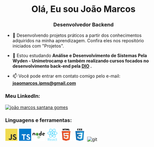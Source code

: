 <h1 align="center">Olá, Eu sou João Marcos</h1>
<h3 align="center">Desenvolvedor Backend</h3>

- 🔭 Desenvolvendo projetos práticos a partir dos conhecimentos adquiridos na minha aprendizagem. Confira eles nos repositório iniciados com "Projetos".

- 🌱 Estou estudando **Análise e Desenvolvimento de Sistemas Pela Wyden - Unimetrocamp e também realizando cursos focados no desenvolvimento back-end pela [DIO](https://www.dio.me/) .**

- 📫 Você pode entrar em contato comigo pelo e-mail: **joaomarcos.ipms@gmail.com**

<h3 align="left">Meu LinkedIn: </h3>
<p align="left">
<a href="https:/www.linkedin.com/in/joao-marcos-santana-gomes" target="blank"><img align="center" src="https://raw.githubusercontent.com/rahuldkjain/github-profile-readme-generator/master/src/images/icons/Social/linked-in-alt.svg" alt="joão marcos santana gomes" height="30" width="40" /></a>
</p>

<h3 align="left">Linguagens e ferramentas: </h3>
<p align="left">

  <img src="https://raw.githubusercontent.com/devicons/devicon/master/icons/javascript/javascript-original.svg" alt="javascript" width="40" height="40"/>
  <img src="https://raw.githubusercontent.com/devicons/devicon/master/icons/typescript/typescript-original.svg" alt="typescript" width="40" height="40"/>
  <img src="https://raw.githubusercontent.com/devicons/devicon/master/icons/nodejs/nodejs-original-wordmark.svg" alt="nodejs" width="40" height="40"/>
  <img src="https://raw.githubusercontent.com/devicons/devicon/master/icons/react/react-original-wordmark.svg" alt="react" width="40" height="40"/>
  <img src="https://raw.githubusercontent.com/devicons/devicon/master/icons/html5/html5-original-wordmark.svg" alt="html5" width="40" height="40"/>
  <img src="https://raw.githubusercontent.com/devicons/devicon/master/icons/css3/css3-original-wordmark.svg" alt="css3" width="40" height="40"/>
  <img src="https://www.vectorlogo.zone/logos/git-scm/git-scm-icon.svg" alt="git" width="40" height="40"/>
  
  </p>

